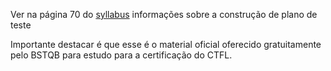 Ver na página 70 do [syllabus](https://www.bstqb.org.br/uploads/syllabus/syllabus_ctfl_2018br.pdf) informações sobre a construção de plano de teste

Importante destacar é que esse é o material oficial oferecido gratuitamente pelo BSTQB para estudo para a certificação do CTFL.

